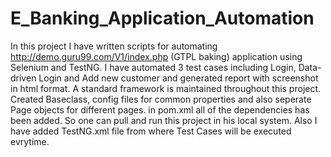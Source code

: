 # E_Banking_Application_Automation
In this project I have written scripts for automating http://demo.guru99.com/V1/index.php (GTPL baking) application using Selenium and TestNG. I have automated 3 test cases including Login, Data-driven Login and Add new customer and generated report with screenshot in html format. 
A standard framework is maintained throughout this project. Created Baseclass, config files for common properties and also seperate Page objects for different pages. in pom.xml all of the dependencies has been added. So one can pull and run this project in his local system. Also I have added TestNG.xml file from where Test Cases will be executed evrytime.
